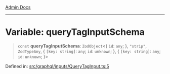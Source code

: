 [Admin Docs](/)

***

# Variable: queryTagInputSchema

> `const` **queryTagInputSchema**: `ZodObject`\<\{ `id`: `any`; \}, `"strip"`, `ZodTypeAny`, \{ `[key: string]`: `any`;  `id`: `unknown`; \}, \{ `[key: string]`: `any`;  `id`: `unknown`; \}\>

Defined in: [src/graphql/inputs/QueryTagInput.ts:5](https://github.com/PratapRathi/talawa-api/blob/8c6154f4daaa502448d207545feda14b4d146e99/src/graphql/inputs/QueryTagInput.ts#L5)
